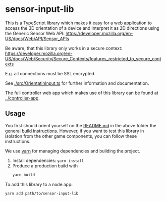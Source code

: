 # sensor-input-lib

This is a TypeScript library which makes it easy for a web application to access the 3D orientation
of a device and interpret it as 2D directions using the Generic Sensor Web API:
https://developer.mozilla.org/en-US/docs/Web/API/Sensor_APIs

Be aware, that this library only works in a secure context:
https://developer.mozilla.org/en-US/docs/Web/Security/Secure_Contexts/features_restricted_to_secure_contexts

E.g. all connections must be SSL encrypted.

See [./src/OrientatinInput.ts](./src/OrientationInput.ts) for further information and documentation.

The full controller web app which makes use of this library can be found at
[../controller-app](../controller-app).

## Usage

You first should orient yourself on the [README.md](../README.md) in the above folder the general
[build instructions](../../Notes/HowToBuild.md).
However, if you want to test this library in isolation from the other game components, you can
follow these instructions.

We use [yarn](https://yarnpkg.com/) for managing dependencies and building the
project.

1. Install dependencies: `yarn install`
2. Produce a production build with
   ```sh
   yarn build
   ```

To add this library to a node app:

```sh
yarn add path/to/sensor-input-lib
```
